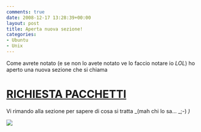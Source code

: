 ```yaml
---
comments: true
date: 2008-12-17 13:28:39+00:00
layout: post
title: Aperta nuova sezione!
categories:
- Ubuntu
- Unix
---
```


Come avrete notato (e se non lo avete notato ve lo faccio notare io _LOL_) ho aperto una nuova sezione che si chiama


# [RICHIESTA PACCHETTI](http://polslinux.wordpress.com/richiesta-pacchetti/)




Vi rimando alla sezione per sapere di cosa si tratta _(mah chi lo sa... _;-) _)_




[![](http://www.allfreeportal.com/imghost/thumbs/711022Immagine.jpeg)](http://www.allfreeportal.com/imghost/viewer.php?id=711022Immagine.jpeg)
